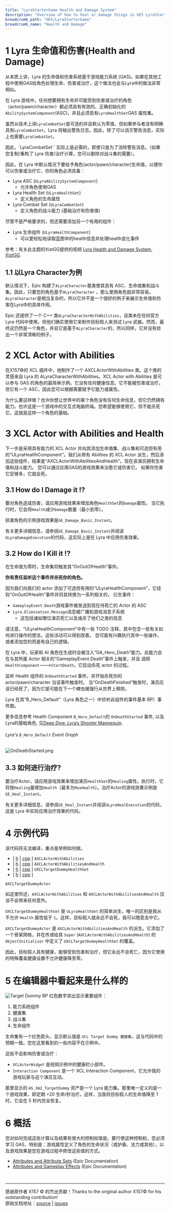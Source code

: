 ```yaml
---
title: "LyraStarterGame Health and Damage System"
description: "Overview of how to heal or damage things in UE5 LyraStarterGame"
breadcrumb_path: "UE5/LyraStarterGame"
breadcrumb_name: "Health and Damage"
---
```


# 1 Lyra 生命值和伤害(Health and Damage)


从本质上讲，Lyra 的生命值和伤害系统基于游戏能力系统 (GAS)。如果在其他工程中使用GAS给角色处理生命、伤害或治疗，这个做法也会与Lyra中的做法非常相似。

在 Lyra 游戏中，任何想要拥有生命并可能受到伤害或治疗的角色（actor/pawn/character）都必须具有有效的、正确初始化的`AbilitySystemComponent`(ASC)，并且必须具有`LyraHealthSet`GAS 属性集。

虽然从技术上讲`LyraCombatSet`是可选的并且默认为零值，但如果参与者没有明确具有`LyraCombatSet`，Lyra 将输出警告日志。因此，除了可以消灭警告消息，实际上也需要`LyraCombatSet`。

因此，`LyraCombatSet`` 实际上是必需的，即使只是为了消除警告消息。（如果您复制/重构了 Lyra 伤害/治疗计算，您可以删除对战斗集的需要）。  

因此，在 Lyra 中默认情况下要给予角色(actor/pawn/character)生命值，以便你可以伤害或治疗它，你的角色必须具备：
- Lyra ASC (`ULyraAbilitySystemComponent`)  
    - 允许角色使用GAS
- Lyra Health Set (`ULyraHealthSet`)
    - 定义角色的生命属性
- Lyra Combat Set (`ULyraCombatSet`)
    - 定义角色的战斗能力 (基础治疗和伤害值)

尽管不是严格要求的，但还需要添加另一个有用的组件：
- Lyra 生命组件 (`ULyraHealthComponent`)
  - 可以更轻松地读取蓝图中的health信息并处理health变化事件

参考：有关此主题的XistGG提供的视频 [Lyra Health and Damage System](https://youtu.be/HwQ7BrLVfJI), [XistGG](https://www.youtube.com/c/XistGG).


## 1.1 以Lyra Character为例
默认情况下，Epic 构建了`ALyraCharacter`基类使其具有 ASC、生命值集和战斗集。因此，只要您的角色基于`ALyraCharacter` ，那么使用角色就非常容易。`ALyraCharacter`是相当复杂的，所以它并不是一个很好的例子来展示生命值和伤害在Lyra中的具体作用。

Epic 还提供了一个 C++ 类`ALyraCharacterWithAbilities`，该类未在任何官方 Lyra 代码中使用，但他们确实使用它来制作目标假人来测试 Lyra 武器。然而，最终这仍然是一个角色，并且它是基于`ALyraCharacter`的，所以同样，它并没有给出一个非常清晰的例子。

# 2 XCL Actor with Abilities
在X157©的 XCL 插件中，他制作了一个 AXCLActorWithAbilities 类。这个类的灵感来自 Lyra 的 ALyraCharacterWithAbilities。XCL Actor with Abilities 是可以参与 GAS 的角色的最简单示例。它没有任何健康信息。它不能被伤害或治疗。但它有一个 ASC，因此您可以根据需要赋予它能力或属性。

为什么要这样做？也许你想让世界中的某个角色没有任何生命信息，但它仍然拥有能力。也许这是一个游戏中的交互式电脑终端。您希望能够使用它，但不能杀死它。这就是这样一个角色的基础。

# 3 XCL Actor with Abilities and Health
下一步是采用具有能力的 XCL Actor 并向其添加生命值集、战斗集和可选但有用的“ULyraHealthComponent”。我们从带有 Abilities 的 XCL Actor 派生，然后添加这些组件，结果是“AXCLActorWithAbilitiesAndHealth”。现在该演员拥有生命值和战斗能力。 您可以通过应用GAS的游戏效果来治愈它或伤害它。 如果你伤害它足够多，它就会死。

## 3.1 How do I Damage it !?
要对角色造成伤害，请应用游戏效果来增加角色`HealthSet`的`Damage`属性。 当它执行时，它会将`Health`减少`Damage`数量（最小到零）。

损害角色的示例游戏效果是`GE_Damage_Basic_Instant`。

有关更多详细信息，请参阅`GE_Damage_Basic_Instant`并阅读`ULyraDamageExecution`的代码，这实际上是在 Lyra 中应用伤害效果。

## 3.2 How do I Kill it !?
在生命值为零时，生命集将触发其“OnOutOfHealth”事件。

**你有责任监听这个事件并杀死你的角色。**

因为我们向我们的 actor 添加了可选但有用的“ULyraHealthComponent”，它挂钩“OnOutOfHealth”事件并将其转换为一系列相关的，
衍生事件：

- `GameplayEvent.Death`游戏事件被发送到现在待死亡的 Actor 的 ASC
- `Lyra.Elimination.Message`消息被广播到游戏消息子系统
   - 这包括诸如哪位演员死亡以及谁杀了他们之类的信息

请注意，“ULyraHealthComponent”中有一些 TODO 注释，其中包含一些有关如何进行操作的想法，这些活动可以得到改善。 您可能有兴趣执行其中一些操作，或者添加您的而是有自己的逻辑。

在 Lyra 中，玩家和 AI 角色在生成时会被注入“GA_Hero_Death”能力。此能力会在与其所属 Actor 相关的“GameplayEvent.Death”事件上触发，并且
调用 `HealthComponent`🡒`StartDeath`，它启动杀死 actor 的过程。

监听 Health 组件的 `OnDeathStarted` 事件，并开始杀死你的 actor/pawn/character 当该事件触发时。 当“OnDeathFinished”触发时，演员应该已经死了，因为它是可能在下一个蜱虫被强行从世界上移除。

Lyra 在其“B_Hero_Default”（Lyra 角色之一）中侦听此组件的事件基本 BP）事件图。

更多信息参考 Health Component `B_Hero_Default`的 `OnDeathStarted` 事件, 以及Lyra的基础角色, 见[Deep Dive: Lyra’s Shooter Mannequin](/UE5/LyraStarterGame/ShooterMannequin).

###### Lyra's `B_Hero_Default` Event Graph
![OnDeathStarted.png](./screenshots/B_Hero_Default__EventGraph__OnDeathStarted.png)


## 3.3 如何进行治疗?
要治疗Actor，请应用游戏效果来增加演员`HealthSet`的`Healing`属性。执行时，它将按`Healing`量增加`Health`（最多为`MaxHealth`）。治疗Actor的游戏效果示例是`GE_Heal_Instant`。

有关更多详细信息，请参阅`GE_Heal_Instant`并阅读`ULyraHealExecution`的代码，这是 Lyra 中实际应用治疗效果的代码。


# 4 示例代码

该代码将无法编译，重点是举例如何做。
- [
[h](https://github.com/x157/Lyra-ActorWithAbilities/blob/main/Source/XCL/XCLActorWithAbilities.h)
|
[cpp](https://github.com/x157/Lyra-ActorWithAbilities/blob/main/Source/XCL/XCLActorWithAbilities.cpp)
]
`AXCLActorWithAbilities`
- [
[h](https://github.com/x157/Lyra-ActorWithAbilities/blob/main/Source/XCL/XCLActorWithAbilitiesAndHealth.h)
|
[cpp](https://github.com/x157/Lyra-ActorWithAbilities/blob/main/Source/XCL/XCLActorWithAbilitiesAndHealth.cpp)
]
`AXCLActorWithAbilitiesAndHealth`
- [
[h](https://github.com/x157/Lyra-ActorWithAbilities/blob/main/Source/XCL/XCLTargetDummyHealthSet.h)
|
[cpp](https://github.com/x157/Lyra-ActorWithAbilities/blob/main/Source/XCL/XCLTargetDummyHealthSet.cpp)
]
`UXCLTargetDummyHealthSet`
- [
[h](https://github.com/x157/Lyra-ActorWithAbilities/blob/main/Source/XCL/XCLTargetDummyActor.h)
|
[cpp](https://github.com/x157/Lyra-ActorWithAbilities/blob/main/Source/XCL/XCLTargetDummyActor.cpp)
]

`AXCLTargetDummyActor`

如这里所述，`AXCLActorWithAbilities` 和 `AXCLActorWithAbilitiesAndHealth` 应该不会带来任何意外。

`UXCLTargetDummyHealthSet` 是 `ULyraHealthSet` 的简单派生，唯一的区别是我从不允许 `Health` 属性低于 `1`。这样，目标假人就永远不会死，我可以随意击中它。

`AXCLTargetDummyActor` 是 `AXCLActorWithAbilitiesAndHealth` 的派生。它添加了一个骨架网格，并在传递给其 `Super` (`AXCLActorWithAbilitiesAndHealth`) 的 `ObjectInitializer` 中定义了 `UXCLTargetDummyHealthSet` 的覆盖。

因此，目标假人具有健康，能够受到伤害和治疗，但它永远不会死亡，因为它使用的特殊覆盖健康设置不允许健康降至零。

# 5 在编辑器中看起来是什么样的
![Target Dummy BP](./screenshots/TargetDummyBP.png)
红色数字突出显示重要组件：
1. 能力系统组件
2. 健康集
3. 战斗集
4. 生命组件

生命集有一个红色箭头，显示默认值是 `XCL Target Dummy 健康集`，这与代码中的预期一致。您在这里看到的一些内容不在示例中。

这些不会影响伤害或治疗：
- `XCLActorWidget` 是视频示例中的健康栏小部件。
- `Interaction Component` 是一个 XCL Interaction Component，它允许我的游戏玩家与这个演员互动。

那里显示的 `AS_XAI_TargetDummy` 资产是一个 Lyra 能力集。那里唯一定义的是一个游戏效果，即定期 +20 生命/秒治疗。这样，当我将目标假人的生命值降至 1 时，它会在 5 秒内完全恢复。


# 6 概括
您对如何完成这些计算以及结果有很大的控制权值是。要行使这种控制权，您必须学习 GAS，特别是：游戏属性定义了角色的生命状况（或护盾、法力或其他），以及游戏效果是您在游戏过程中修改这些值的方式。

- [Attributes and Attribute Sets](https://docs.unrealengine.com/5.0/en-US/gameplay-attributes-and-attribute-sets-for-the-gameplay-ability-system-in-unreal-engine/) (Epic Documentation)
- [Attributes and Gameplay Effects](https://docs.unrealengine.com/5.0/en-US/gameplay-attributes-and-gameplay-effects-for-the-gameplay-ability-system-in-unreal-engine/) (Epic Documentation)


<br/>
<hr/>
<div class="container">
    <p> 感谢原作者 X157 &copy; 的杰出贡献！Thanks to the original author X157&copy; for his outstanding contribution!<br/>
        原始文档地址：<a href="https://x157.github.io">source</a> | <a href="https://github.com/x157/x157.github.io/issues">issues</a>
    </p>
</div>